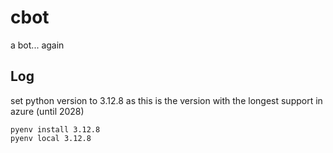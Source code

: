 # cbot
a bot... again


Log
---

set python version to 3.12.8 as this is the version with the longest support in azure (until 2028)

    pyenv install 3.12.8
    pyenv local 3.12.8


